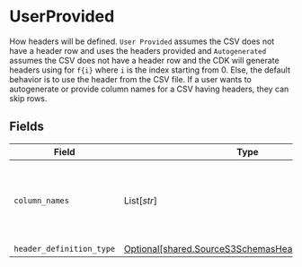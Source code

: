 # UserProvided

How headers will be defined. `User Provided` assumes the CSV does not have a header row and uses the headers provided and `Autogenerated` assumes the CSV does not have a header row and the CDK will generate headers using for `f{i}` where `i` is the index starting from 0. Else, the default behavior is to use the header from the CSV file. If a user wants to autogenerate or provide column names for a CSV having headers, they can skip rows.


## Fields

| Field                                                                                                              | Type                                                                                                               | Required                                                                                                           | Description                                                                                                        |
| ------------------------------------------------------------------------------------------------------------------ | ------------------------------------------------------------------------------------------------------------------ | ------------------------------------------------------------------------------------------------------------------ | ------------------------------------------------------------------------------------------------------------------ |
| `column_names`                                                                                                     | List[*str*]                                                                                                        | :heavy_check_mark:                                                                                                 | The column names that will be used while emitting the CSV records                                                  |
| `header_definition_type`                                                                                           | [Optional[shared.SourceS3SchemasHeaderDefinitionType]](../../models/shared/sources3schemasheaderdefinitiontype.md) | :heavy_minus_sign:                                                                                                 | N/A                                                                                                                |